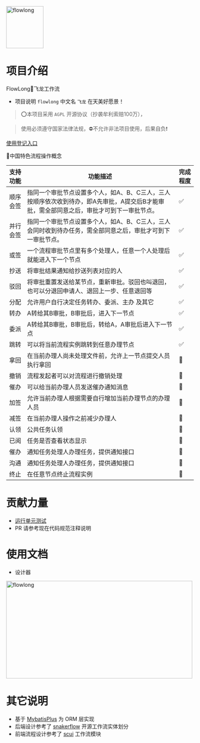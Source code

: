 
<img src="https://foruda.gitee.com/images/1693470775312764207/27440c57_12260.png" alt="flowlong" width="100px" height="113px">

# 项目介绍
FlowLong🐉飞龙工作流

- 项目说明  `flowlong` 中文名 `飞龙` 在天美好愿景！

> ⭕本项目采用 `AGPL` 开源协议（抄袭牟利索赔100万），

> 使用必须遵守国家法律法规，⛔不允许非法项目使用，后果自负❗

[使用登记入口](https://gitee.com/aizuda/flowlong/issues/I7XGP5)

🚩中国特色流程操作概念

| 支持功能 | 功能描述                                                                    | 完成程度 |
|------|-------------------------------------------------------------------------|------|
| 顺序会签 | 指同一个审批节点设置多个人，如A、B、C三人，三人按顺序依次收到待办，即A先审批，A提交后B才能审批，需全部同意之后，审批才可到下一审批节点。 | ✅    |
| 并行会签 | 指同一个审批节点设置多个人，如A、B、C三人，三人会同时收到待办任务，需全部同意之后，审批才可到下一审批节点。                 | ✅    |
| 或签   | 一个流程审批节点里有多个处理人，任意一个人处理后就能进入下一个节点                                       | ✅    |
| 抄送   | 将审批结果通知给抄送列表对应的人                                                        | ✅    |
| 驳回   | 将审批重置发送给某节点，重新审批。驳回也叫退回，也可以分退回申请人、退回上一步、任意退回等                           | ✅    |
| 分配   | 允许用户自行决定任务转办、委派、主办 及其它                                                  | ✅    |
| 转办   | A转给其B审批，B审批后，进入下一节点                                                     | ✅    |
| 委派   | A转给其B审批，B审批后，转给A，A审批后进入下一节点                                             | ✅    |
| 跳转   | 可以将当前流程实例跳转到任意办理节点                                                      | ✅    |
| 拿回   | 在当前办理人尚未处理文件前，允许上一节点提交人员执行拿回                                            | 🔘   |
| 撤销   | 流程发起者可以对流程进行撤销处理                                                        | 🔘   |
| 催办   | 可以给当前办理人员发送催办通知消息                                                       | 🔘   |
| 加签   | 允许当前办理人根据需要自行增加当前办理节点的办理人员                                              | 🔘   |
| 减签   | 在当前办理人操作之前减少办理人                                                         | 🔘   |
| 认领   | 公共任务认领                                                                  | 🔘   |
| 已阅   | 任务是否查看状态显示                                                              | 🔘   |
| 催办   | 通知任务处理人办理任务，提供通知接口                                                      | 🔘   |
| 沟通   | 通知任务处理人办理任务，提供通知接口                                                      | 🔘   |
| 终止   | 在任意节点终止流程实例                                                             | 🔘   |


# 贡献力量

- [运行单元测试](https://gitee.com/aizuda/flowlong/wikis/%E8%BF%90%E8%A1%8C%E5%8D%95%E5%85%83%E6%B5%8B%E8%AF%95)
- PR 请参考现在代码规范注释说明

# 使用文档

- 设计器

<img src="https://foruda.gitee.com/images/1683680723972384655/f957e75d_12260.png" alt="flowlong" width="500px" height="262px">

# 其它说明

- 基于 [MybatisPlus](https://baomidou.com) 为 ORM 层实现
- 后端设计参考了 [snakerflow](https://gitee.com/yuqs/snakerflow) 开源工作流实体划分
- 前端流程设计参考了 [scui](https://gitee.com/lolicode/scui) 工作流模块
